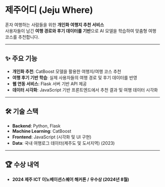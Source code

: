 # 제주어디 (Jeju Where)

혼자 여행하는 사람들을 위한 **개인화 여행지 추천 서비스**  
사용자들이 남긴 **여행 경로와 후기 데이터를 기반**으로 AI 모델을 학습하여 맞춤형 여행 코스를 추천합니다.  

---

## ✨ 주요 기능
- **개인화 추천**: CatBoost 모델을 활용한 여행지/여행 코스 추천  
- **여행 후기 기반 학습**: 실제 사용자들의 여행 경로 및 후기 데이터를 반영  
- **웹 연동 서비스**: Flask 서버 기반 API 제공  
- **데이터 시각화**: JavaScript 기반 프론트엔드에서 추천 결과 및 여행 데이터 시각화  

---

## 🛠 기술 스택
- **Backend**: Python, Flask  
- **Machine Learning**: CatBoost  
- **Frontend**: JavaScript (시각화 및 UI 구현)  
- **Data**: 국내 여행로그 데이터(제주도 및 도서지역) (2023)  

---

## 🏆 수상 내역
- **2024 제주 ICT 이노베이션스퀘어 해커톤 / 우수상 (2024년 8월)**  


